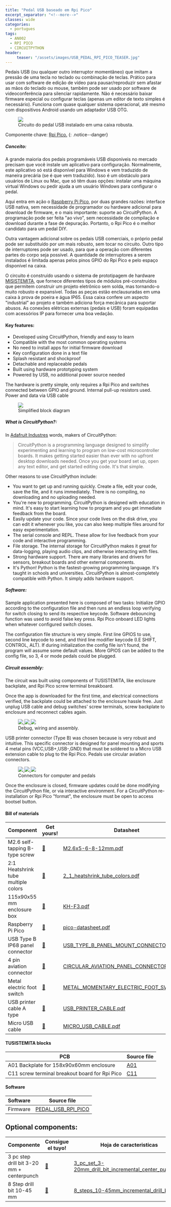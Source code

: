 ```yaml
---
title: "Pedal USB baseado em Rpi Pico"
excerpt_separator: "<!--more-->"
classes: wide
categories:
  - portugues
tags:
  - AN002
  - RPI PICO
  - CIRCUITPYTHON
header:
     teaser: "/assets/images/USB_PEDAL_RPI_PICO_TEASER.jpg"
---
```

Pedais USB (ou qualquer outro interruptor momentâneo) que imitam a pressão de uma tecla no teclado ou combinação de teclas. Prático para usar com software de edição de vídeo para pausar/reproduzir sem afastar as mãos do teclado ou mouse, também pode ser usado por software de videoconferência para silenciar rapidamente. Não é necessário baixar firmware especial ou configurar teclas (apenas um editor de texto simples é necessário). Funciona com quase qualquer sistema operacional, até mesmo com dispositivos Android usando um adaptador USB OTG.

<figure>
	<a href="/assets/images/USB_PEDAL_RPI_PICO.jpg"> <img src="/assets/images/USB_PEDAL_RPI_PICO_MEDIUM.jpg"> </a>
	<figcaption>Circuito do pedal USB instalado em uma caixa robusta.</figcaption>
</figure>

Componente chave: [Rpi Pico.](https://s.click.aliexpress.com/e/_AXStdl)
{: .notice--danger}


##### Conceito:

A grande maioria dos pedais programáveis USB disponíveis no mercado precisam que você instale um aplicativo para configuração. Normalmente, este aplicativo só está disponível para Windows e vem traduzido de maneira precária (se é que vem traduzido). Isso é um obstáculo para usuários de Linux ou Mac, que só têm duas opções: instalar uma máquina virtual Windows ou pedir ajuda a um usuário Windows para configurar o pedal.

Aqui entra em ação o [Raspberry Pi Pico](https://www.raspberrypi.org/products/raspberry-pi-pico/), por duas grandes razões: interface USB nativa, sem necessidade de programador ou hardware adicional para download de firmware, e o mais importante: suporte ao CircuitPython. A programação pode ser feita "ao vivo", sem necessidade de compilação e download durante a fase de depuração. Portanto, o Rpi Pico é o melhor candidato para um pedal DIY.

Outra vantagem adicional sobre os pedais USB comerciais, o próprio pedal pode ser substituído por um mais robusto, sem tocar no circuito. Outro tipo de interruptores pode ser usado, para que a operação com diferentes partes do corpo seja possível. A quantidade de interruptores a serem instalados é limitada apenas pelos pinos GPIO do Rpi Pico e pelo espaço disponível na caixa.

O circuito é construído usando o sistema de prototipagem de hardware [MISISTEMITA](https://github.com/galopago/misistemita), que fornece diferentes tipos de módulos pré-construídos que permitem construir um projeto eletrônico sem solda, mas tornando-o muito robusto e expansível. Todas as peças estão enclausuradas em uma caixa à prova de poeira e água IP65. Essa caixa confere um aspecto "industrial" ao projeto e também adiciona força mecânica para suportar abusos. As conexões elétricas externas (pedais e USB) foram equipadas com acessórios IP para fornecer uma boa vedação.


#### Key features:

* Developed using CircuitPython, friendly and easy to learn
* Compatible with the most common operating systems
* No need to install apps for initial firmware download
* Key configuration done in a text file
* Splash resistant and shockproof
* Detachable and replaceable pedals
* Built using hardware prototyping system
* Powered by USB, no additional power source needed

The hardware is pretty simple, only requires a Rpi Pico and switches connected between GPIO and ground. Internal pull-up resistors used. Power and data via USB cable


<figure>
	<a href="/assets/images/rpi_pico_usb_keyboard.png"> <img src="/assets/images/rpi_pico_usb_keyboard.png"> </a>
	<figcaption>Simplified block diagram</figcaption>
</figure>


##### What is CircuitPython?:
In [Adafruit Industres](https://learn.adafruit.com/bienvenido-a-circuitpython-2/que-es-circuitpython) words, makers of CircuitPython: 
> CircuitPython is a programming language designed to simplify experimenting and learning to program on low-cost microcontroller boards. It makes getting started easier than ever with no upfront desktop downloads needed. Once you get your board set up, open any text editor, and get started editing code. It's that simple.

Other reasons to use CircuitPython include:


* You want to get up and running quickly. Create a file, edit your code, save the file, and it runs immediately. There is no compiling, no downloading and no uploading needed.
* You're new to programming. CircuitPython is designed with education in mind. It's easy to start learning how to program and you get immediate feedback from the board.
* Easily update your code. Since your code lives on the disk drive, you can edit it whenever you like, you can also keep multiple files around for easy experimentation.
* The serial console and REPL. These allow for live feedback from your code and interactive programming.
* File storage. The internal storage for CircuitPython makes it great for data-logging, playing audio clips, and otherwise interacting with files.
* Strong hardware support. There are many libraries and drivers for sensors, breakout boards and other external components.
* It's Python! Python is the fastest-growing programming language. It's taught in schools and universities. CircuitPython is almost-completely compatible with Python. It simply adds hardware support.

##### Software:

Sample application presented here is composed of two tasks: Initialize GPIO according to the configuration file and then runs an endless loop verifying for switch closing to send its respective keycode. Software debouncing function was used to avoid false key press. Rpi Pico onboard LED lights when whatever configured switch closes.

The configuration file structure is very simple. First line GPIOS to use, second line keycode to send, and third line modifier keycode (I.E SHIFT, CONTROL, ALT). If during initialization the config file isn't found, the program will assume some default values. More GPIOS can be added to the config file, so 3, 4 or mode pedals could be plugged.

##### Circuit assembly:

The circuit was built using components of TUSISTEMITA, like enclosure backplate, and Rpi Pico screw terminal breakboard.

Once the app is downloaded for the first time, and electrical connections verified, the backplate could be attached to the enclosure hassle free. Just unplug USB cable and debug switches' screw terminals, screw backplate to enclosure and reconnect cables again.

<figure class="third">
	<a href="/assets/images/USB_PEDAL_PICO_DEBUG.jpg"> <img src="/assets/images/USB_PEDAL_PICO_DEBUG_MEDIUM.jpg"> </a>
	<a href="/assets/images/USB_PEDAL_PICO_PARTS.jpg"> <img src="/assets/images/USB_PEDAL_PICO_PARTS_MEDIUM.jpg"> </a>
	<a href="/assets/images/USB_PEDAL_PICO_WIRED.jpg"> <img src="/assets/images/USB_PEDAL_PICO_WIRED_MEDIUM.jpg"> </a>
	<figcaption>Debug, wiring and assembly.</figcaption>
</figure>

USB printer connector (Type B) was chosen because is very robust and intuitive. This specific connector is designed for panel mounting and sports 4 metal pins (VCC,USB+,USB-,GND) that must be soldered to a Micro USB extension cable to plug to the Rpi Pico. Pedals use circular aviation connectors.


<figure class="third">
	<a href="/assets/images/USB_PEDAL_PICO_AVIATION.jpg"> <img src="/assets/images/USB_PEDAL_PICO_AVIATION_MEDIUM.jpg"> </a>
	<a href="/assets/images/USB_PEDAL_PICO_PANEL.jpg"> <img src="/assets/images/USB_PEDAL_PICO_PANEL_MEDIUM.jpg"> </a>
	<a href="/assets/images/USB_PEDAL_PICO_PRINTER.jpg"> <img src="/assets/images/USB_PEDAL_PICO_PRINTER_MEDIUM.jpg"> </a>
	<figcaption>Connectors for computer and pedals</figcaption>
</figure>

Once the enclosure is closed, firmware updates could be done modifying the CircuitPython file, or via interactive environment. For a CircuitPython re-installation or Rpi Pico "format", the enclosure must be open to access bootsel button.

#### Bill of materials

| Component         | Get yours! | Datasheet                                          |
| -------- | ------ | ------------------------------------------------------------ |
| M2.6 self-tapping B-type screw | [💸](https://s.click.aliexpress.com/e/_eOJ3Kd) | [M2.6x5-6-8-12mm.pdf](/assets/pdf/M2.6x5-6-8-12mm.pdf) |
| 2:1 Heatshrink tube multiple colors | [💸](https://s.click.aliexpress.com/e/_9ikkU7) | [2_1_heatshrink_tube_colors.pdf](/assets/pdf/2_1_heatshrink_tube_colors.pdf) |
| 115x90x55 mm enclosure box | [💸](https://s.click.aliexpress.com/e/_AFnqxL) | [KH-F3.pdf](/assets/pdf/KH-F3.pdf) |
| Raspberry Pi Pico | [💸](https://s.click.aliexpress.com/e/_AXStdl) | [pico-datasheet.pdf](/assets/pdf/pico-datasheet.pdf) |
| USB Type B IP68 panel connector | [💸](https://s.click.aliexpress.com/e/_AbHdB8) | [USB_TYPE_B_PANEL_MOUNT_CONNECTOR.pdf](/assets/pdf/USB_TYPE_B_PANEL_MOUNT_CONNECTOR.pdf) |
| 4 pin aviation connector | [💸](https://s.click.aliexpress.com/e/_9yPVWE) | [CIRCULAR_AVIATION_PANEL_CONNECTOR.pdf](/assets/pdf/CIRCULAR_AVIATION_PANEL_CONNECTOR.pdf) |
| Metal electric foot switch | [💸](https://s.click.aliexpress.com/e/_97Yt4m) | [METAL_MOMENTARY_ELECTRIC_FOOT_SWITCH.pdf](/assets/pdf/METAL_MOMENTARY_ELECTRIC_FOOT_SWITCH.pdf) |
| USB printer cable A type | [💸](https://s.click.aliexpress.com/e/_A1mCwQ) | [USB_PRINTER_CABLE.pdf](/assets/pdf/USB_PRINTER_CABLE.pdf) |
| Micro USB cable | [💸](https://s.click.aliexpress.com/e/_97vmPY) | [MICRO_USB_CABLE.pdf](/assets/pdf/MICRO_USB_CABLE.pdf) |


#### TUSISTEMITA blocks

| PCB    |  Source file                                          | 
| -------- | ------------------------------------------------------------ |
| A01 Backplate for 158x90x60mm enclosure| [A01](https://github.com/galopago/TUSISTEMITA/tree/master/A_BACKPLATES)           |
| C11 screw terminal breakout board for Rpi Pico  | [C11](https://github.com/galopago/TUSISTEMITA/tree/master/C_BREAKOUTS)        |



#### Software

| Software    | Source file                                        | 
| -------- | ------------------------------------------------------------ |
| Firmware    | [PEDAL_USB_RPI_PICO](https://github.com/galopago/RPI_PICO_USB_FOOT_SWITCH)           |

 

## Optional components:

| Componente         | Consigue el tuyo! | Hoja de caracteristicas                                          | 
| -------- | ------ | ------------------------------------------------------------ |
| 3 pc step drill bit 3-20 mm + centerpunch  | [💸](https://s.click.aliexpress.com/e/_9vxJV5)     | [3_pc_set_3-20mm_drill_bit_incremental_center_punch.pdf](/assets/pdf/3_pc_set_3-20mm_drill_bit_incremental_center_punch.pdf)           |
| 8 Step drill bit 10-45 mm    | [💸](https://s.click.aliexpress.com/e/_9Ior51)     | [8_steps_10-45mm_incremental_drill_bit.pdf](/assets/pdf/8_steps_10-45mm_incremental_drill_bit.pdf)           |
